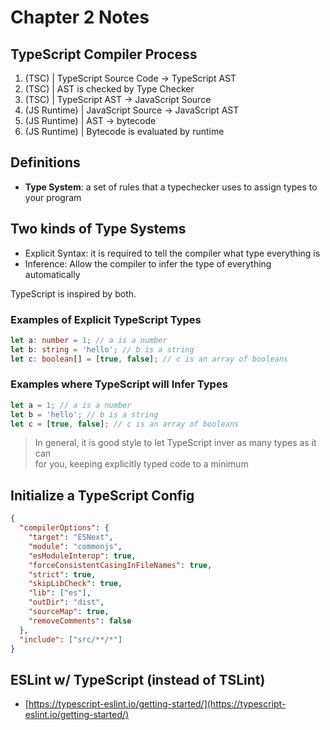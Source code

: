 # Chapter 2 Notes

## TypeScript Compiler Process

1. (TSC) | TypeScript Source Code → TypeScript AST
2. (TSC) | AST is checked by Type Checker
3. (TSC) | TypeScript AST → JavaScript Source
4. (JS Runtime) | JavaScript Source → JavaScript AST
5. (JS Runtime) | AST → bytecode
6. (JS Runtime) | Bytecode is evaluated by runtime

## Definitions

- **Type System**: a set of rules that a typechecker uses to assign types to  
  your program

## Two kinds of Type Systems

- Explicit Syntax: it is required to tell the compiler what type everything is
- Inference: Allow the compiler to infer the type of everything automatically

TypeScript is inspired by both.

### Examples of Explicit TypeScript Types

```typescript
let a: number = 1; // a is a number
let b: string = 'hello'; // b is a string
let c: boolean[] = [true, false]; // c is an array of booleans
```

### Examples where TypeScript will Infer Types

```typescript
let a = 1; // a is a number
let b = 'hello'; // b is a string
let c = [true, false]; // c is an array of booleans
```

> In general, it is good style to let TypeScript inver as many types as it can  
> for you, keeping explicitly typed code to a minimum

## Initialize a TypeScript Config

```json
{
  "compilerOptions": {
    "target": "ESNext",
    "module": "commonjs",
    "esModuleInterop": true,
    "forceConsistentCasingInFileNames": true,
    "strict": true,
    "skipLibCheck": true,
    "lib": ["es"],
    "outDir": "dist",
    "sourceMap": true,
    "removeComments": false
  },
  "include": ["src/**/*"]
}
```

## ESLint w/ TypeScript (instead of TSLint)

- [https://typescript-eslint.io/getting-started/](https://typescript-eslint.io/getting-started/)
